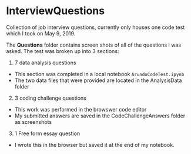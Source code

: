 # InterviewQuestions

Collection of job interview questions, currently only houses one code test which I took on May 9, 2019.

The **Questions** folder contains screen shots of all of the questions I was asked.  The test was broken up into 3 sections: 
1) 7 data analysis questions
  - This section was completed in a local notebook `ArundoCodeTest.ipynb`
  - The two data files that were provided are located in the AnalysisData folder
2) 3 coding challenge questions
  - This work was performed in the browswer code editor
  - My submitted answers are saved in the CodeChallengeAnswers folder as screenshots
3) 1 Free form essay question
  - I wrote this in the browser but saved it at the end of my notebook.

